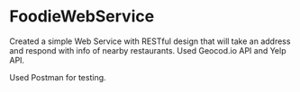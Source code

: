 # FoodieWebService
Created a simple Web Service with RESTful design that will take an address and respond with info of nearby restaurants. Used Geocod.io API and Yelp API.

Used Postman for testing.
